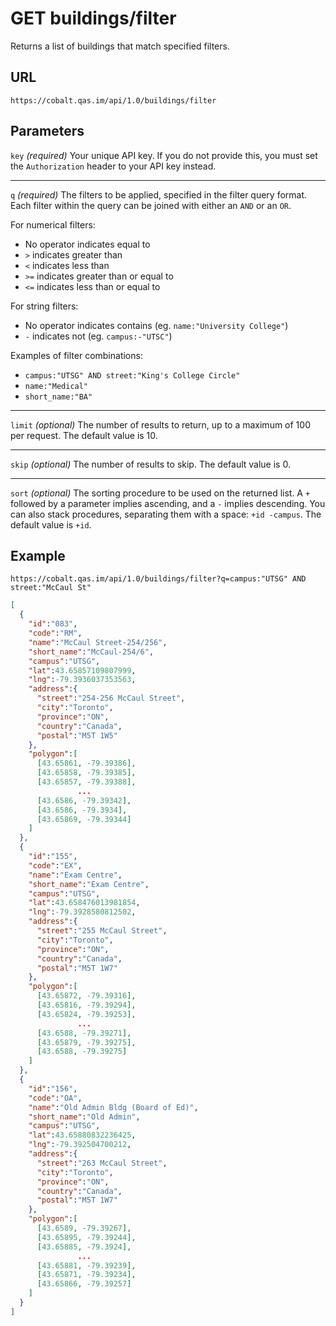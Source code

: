 # GET buildings/filter

Returns a list of buildings that match specified filters.

## URL

```
https://cobalt.qas.im/api/1.0/buildings/filter
```

## Parameters

`key` _(required)_
Your unique API key. If you do not provide this, you must set the `Authorization` header to your API key instead.
- - -
`q` _(required)_
The filters to be applied, specified in the filter query format. Each filter within the query can be joined with either an `AND` or an `OR`.

For numerical filters:
* No operator indicates equal to
* `>` indicates greater than
* `<` indicates less than
* `>=` indicates greater than or equal to
* `<=` indicates less than or equal to

For string filters:
* No operator indicates contains (eg. `name:"University College"`)
* `-` indicates not (eg. `campus:-"UTSC"`)

Examples of filter combinations:
* `campus:"UTSG" AND street:"King's College Circle"`
* `name:"Medical"`
* `short_name:"BA"`

- - -
`limit` _(optional)_
The number of results to return, up to a maximum of 100 per request. The default value is 10.
- - -
`skip` _(optional)_
The number of results to skip. The default value is 0.
- - -
`sort` _(optional)_
The sorting procedure to be used on the returned list. A `+` followed by a parameter implies ascending, and a `-` implies descending. You can also stack procedures, separating them with a space: `+id -campus`. The default value is `+id`.

## Example

```
https://cobalt.qas.im/api/1.0/buildings/filter?q=campus:"UTSG" AND street:"McCaul St"
```

```json
[
  {
    "id":"083",
    "code":"RM",
    "name":"McCaul Street-254/256",
    "short_name":"McCaul-254/6",
    "campus":"UTSG",
    "lat":43.65857109807999,
    "lng":-79.3936037353563,
    "address":{
      "street":"254-256 McCaul Street",
      "city":"Toronto",
      "province":"ON",
      "country":"Canada",
      "postal":"M5T 1W5"
    },
    "polygon":[
      [43.65861, -79.39386],
      [43.65858, -79.39385],
      [43.65857, -79.39388],
               ...
      [43.6586, -79.39342],
      [43.6586, -79.3934],
      [43.65869, -79.39344]
    ]
  },
  {
    "id":"155",
    "code":"EX",
    "name":"Exam Centre",
    "short_name":"Exam Centre",
    "campus":"UTSG",
    "lat":43.658476013981854,
    "lng":-79.3928580812502,
    "address":{
      "street":"255 McCaul Street",
      "city":"Toronto",
      "province":"ON",
      "country":"Canada",
      "postal":"M5T 1W7"
    },
    "polygon":[
      [43.65872, -79.39316],
      [43.65816, -79.39294],
      [43.65824, -79.39253],
               ...
      [43.6588, -79.39271],
      [43.65879, -79.39275],
      [43.6588, -79.39275]
    ]
  },
  {
    "id":"156",
    "code":"OA",
    "name":"Old Admin Bldg (Board of Ed)",
    "short_name":"Old Admin",
    "campus":"UTSG",
    "lat":43.65880832236425,
    "lng":-79.392504700212,
    "address":{
      "street":"263 McCaul Street",
      "city":"Toronto",
      "province":"ON",
      "country":"Canada",
      "postal":"M5T 1W7"
    },
    "polygon":[
      [43.6589, -79.39267],
      [43.65895, -79.39244],
      [43.65885, -79.3924],
               ...
      [43.65881, -79.39239],
      [43.65871, -79.39234],
      [43.65866, -79.39257]
    ]
  }
]
```
